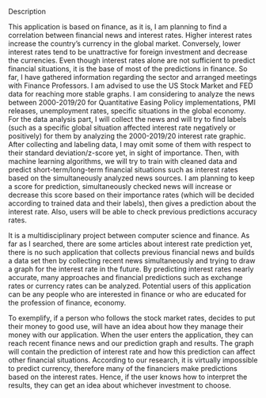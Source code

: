 Description

This application is based on finance, as it is, I am planning to find a correlation between financial news and interest rates. Higher interest rates increase the country’s currency in the global market. Conversely, lower interest rates tend to be unattractive for foreign investment and decrease the currencies. Even though interest rates alone are not sufficient to predict financial situations, it is the base of most of the predictions in finance. 
So far, I have gathered information regarding the sector and arranged meetings with Finance Professors. I am advised to use the US Stock Market and FED data for reaching more stable graphs. I am considering to analyze the news between 2000-2019/20 for Quantitative Easing Policy implementations, PMI releases, unemployment rates, specific situations in the global economy. For the data analysis part, I will collect the news and will try to find labels (such as a specific global situation affected interest rate negatively or positively) for them by analyzing the 2000-2019/20 interest rate graphic. After collecting and labeling data, I may omit some of them with respect to their standard deviation/z-score yet, in sight of importance. Then, with machine learning algorithms, we will try to train with cleaned data and predict short-term/long-term financial situations such as interest rates based on the simultaneously analyzed news sources. I am planning to keep a score for prediction, simultaneously checked news will increase or decrease this score based on their importance rates (which will be decided according to trained data and their labels), then gives a prediction about the interest rate. Also, users will be able to check previous predictions accuracy rates.

It is a multidisciplinary project between computer science and finance. As far as I searched, there are some articles about interest rate prediction yet, there is no such application that collects previous financial news and builds a data set then by collecting recent news simultaneously and trying to draw a graph for the interest rate in the future. By predicting interest rates nearly accurate, many approaches and financial predictions such as exchange rates or currency rates can be analyzed. Potential users of this application can be any people who are interested in finance or who are educated for the profession of finance, economy. 

To exemplify, if a person who follows the stock market rates, decides to put their money to good use, will have an idea about how they manage their money with our application. When the user enters the application, they can reach recent finance news and our prediction graph and results. The graph will contain the prediction of interest rate and how this prediction can affect other financial situations. According to our research, it is virtually impossible to predict currency, therefore many of the financiers make predictions based on the interest rates. Hence, if the user knows how to interpret the results, they can get an idea about whichever investment to choose. 

